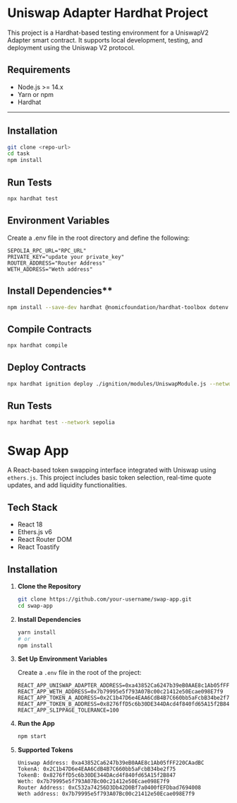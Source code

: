 # Uniswap Adapter Hardhat Project

This project is a Hardhat-based testing environment for a UniswapV2 Adapter smart contract. It supports local development, testing, and deployment using the Uniswap V2 protocol.

## Requirements

- Node.js >= 14.x
- Yarn or npm
- Hardhat

---

## Installation

```bash
git clone <repo-url>
cd task
npm install
```

## Run Tests
```bash
npx hardhat test
```

## Environment Variables
Create a .env file in the root directory and define the following:

```env
SEPOLIA_RPC_URL="RPC_URL"
PRIVATE_KEY="update your private_key"
ROUTER_ADDRESS="Router Address"
WETH_ADDRESS="Weth address"
```
## Install Dependencies**
```bash
npm install --save-dev hardhat @nomicfoundation/hardhat-toolbox dotenv @nomiclabs/hardhat-ethers
```

## Compile Contracts
```bash
npx hardhat compile
```
## Deploy Contracts
```bash
npx hardhat ignition deploy ./ignition/modules/UniswapModule.js --network sepolia
```
## Run Tests
```bash
npx hardhat test --network sepolia
```

# Swap App

A React-based token swapping interface integrated with Uniswap using `ethers.js`. This project includes basic token selection, real-time quote updates, and add liquidity functionalities.

## Tech Stack

- React 18
- Ethers.js v6
- React Router DOM
- React Toastify

## Installation

1. **Clone the Repository**

   ```bash
   git clone https://github.com/your-username/swap-app.git
   cd swap-app
   ```

2. **Install Dependencies**

   ```bash
   yarn install
   # or
   npm install
   ```

3. **Set Up Environment Variables**

   Create a `.env` file in the root of the project:

   ```env
   REACT_APP_UNISWAP_ADAPTER_ADDRESS=0xa43852Ca6247b39eB0AAE8c1Ab05fFF220CAadBC
   REACT_APP_WETH_ADDRESS=0x7b79995e5f793A07Bc00c21412e50Ecae098E7f9
   REACT_APP_TOKEN_A_ADDRESS=0x2C1b47D6e4EAA6CdB4B7C660bb5aFcbB34be2f75
   REACT_APP_TOKEN_B_ADDRESS=0x8276ffD5c6b30DE344DAcd4f840fd65A15f2B847
   REACT_APP_SLIPPAGE_TOLERANCE=100
   ```
4. **Run the App**
   ```bash
   npm start
   ```

5. **Supported Tokens**
   ```
   Uniswap Address: 0xa43852Ca6247b39eB0AAE8c1Ab05fFF220CAadBC
   TokenA: 0x2C1b47D6e4EAA6CdB4B7C660bb5aFcbB34be2f75
   TokenB: 0x8276ffD5c6b30DE344DAcd4f840fd65A15f2B847
   Weth: 0x7b79995e5f793A07Bc00c21412e50Ecae098E7f9
   Router Address: 0xC532a74256D3Db42D0Bf7a0400fEFDbad7694008
   Weth address: 0x7b79995e5f793A07Bc00c21412e50Ecae098E7f9
   ```